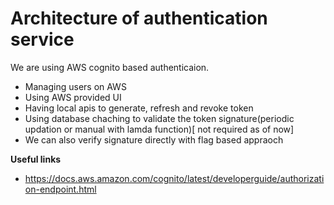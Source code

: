 # Architecture of authentication service

We are using AWS cognito based authenticaion.

- Managing users on AWS
- Using AWS provided UI
- Having local apis to generate, refresh and revoke token
- Using database chaching to validate the token signature(periodic updation or manual with lamda function)[ not required as of now]
- We can also verify signature directly with flag based appraoch

**Useful links**

- https://docs.aws.amazon.com/cognito/latest/developerguide/authorization-endpoint.html
